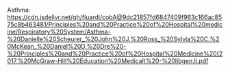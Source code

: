 Asthma: https://cdn.jsdelivr.net/gh/fluardi/cobA@9dc21857fd6847409f963c166ac8575c8b463481/Principles%20and%20Practice%20of%20Hospital%20medicine/Respiratory%20System/Asthma-%20Danielle%20Scheurer_%20John%20J.%20Ross_%20Sylvia%20C.%20McKean_%20Daniel%20D.%20Dre%20-%20Principles%20and%20Practice%20of%20Hospital%20Medicine%20(2017,%20McGraw-Hill%20Education%20Medical)%20-%20libgen.li.pdf
